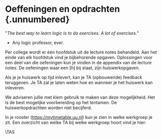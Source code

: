 # Oeffeningen en opdrachten {.unnumbered}

"*The best way to learn logic is to do exercises. A lot of exercises.*"

-   Any logic professor, ever.

Per college wordt er één hoofdstuk uit de lecture notes behandeld.
Aan het einde van elk hoofdstuk vind je bijbehorende opgaven.
Oplossingen voor een deel van die oefeningen kun je vinden in de
appendix van de lecture notes. 
De oefeningen waar een $[h]$ bij staat, zijn huiswerkopgaven.

Als je je huiswerk op tijd inlevert, kan je TA (opbouwende) feedback teruggeven. 
Je TA zal je laten weten hoe en wanneer je het huiswerk kan inleveren.

We adviseren jullie met klem gebruik te maken van deze mogelijkheid.
Het is de best mogelijke voorbereiding op het tentamen. 
De huiswerkopdrachten worden niet becijferd.

In je rooster (<https://mytimetable.uu.nl>) kun je zien in welke werkgroep je
zit.
Een overzicht van welke TA bij welke werkgroep hoort vind je hier:

\TAS
